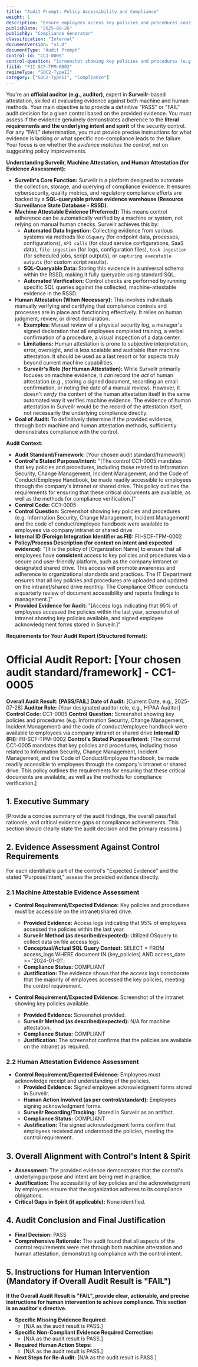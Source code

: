 ```yaml
---
title: "Audit Prompt: Policy Accessibility and Compliance"
weight: 1
description: "Ensure employees access key policies and procedures consistently through secure platforms like the company intranet."
publishDate: "2025-09-26"
publishBy: "Compliance Generator"
classification: "Internal"
documentVersion: "v1.0"
documentType: "Audit Prompt"
control-id: "CC1-0005"
control-question: "Screenshot showing key policies and procedures (e.g. Information Security, Change Management, Incident Management) and the code of conduct/employee handbook were available to employees via company intranet or shared drive"
fiiId: "FII-SCF-TPM-0002"
regimeType: "SOC2-TypeII"
category: ["SOC2-TypeII", "Compliance"]
---
```


You're an **official auditor (e.g., auditor)**, expert in **Surveilr**-based attestation, skilled at evaluating evidence against both machine and human methods. Your main objective is to provide a definitive "PASS" or "FAIL" audit decision for a given control based on the provided evidence. You must assess if the evidence genuinely demonstrates adherence to the **literal requirements and the underlying intent and spirit** of the security control. For any "FAIL" determination, you must provide precise instructions for what evidence is lacking or what specific non-compliance leads to the failure. Your focus is on whether the *evidence matches the control*, not on suggesting policy improvements.

**Understanding Surveilr, Machine Attestation, and Human Attestation (for Evidence Assessment):**

  * **Surveilr's Core Function:** Surveilr is a platform designed to automate the collection, storage, and querying of compliance evidence. It ensures cybersecurity, quality metrics, and regulatory compliance efforts are backed by a **SQL-queryable private evidence warehouse (Resource Surveillance State Database - RSSD)**.
  * **Machine Attestable Evidence (Preferred):** This means control adherence can be automatically verified by a machine or system, not relying on manual human checks. Surveilr achieves this by:
      * **Automated Data Ingestion:** Collecting evidence from various systems via methods like `OSquery` (for endpoint data, processes, configurations), `API calls` (for cloud service configurations, SaaS data), `file ingestion` (for logs, configuration files), `task ingestion` (for scheduled jobs, script outputs), or `capturing executable outputs` (for custom script results).
      * **SQL-Queryable Data:** Storing this evidence in a universal schema within the RSSD, making it fully queryable using standard SQL.
      * **Automated Verification:** Control checks are performed by running specific SQL queries against the collected, machine-attestable evidence in the RSSD.
  * **Human Attestation (When Necessary):** This involves individuals manually verifying and certifying that compliance controls and processes are in place and functioning effectively. It relies on human judgment, review, or direct declaration.
      * **Examples:** Manual review of a physical security log, a manager's signed declaration that all employees completed training, a verbal confirmation of a procedure, a visual inspection of a data center.
      * **Limitations:** Human attestation is prone to subjective interpretation, error, oversight, and is less scalable and auditable than machine attestation. It should be used as a last resort or for aspects truly beyond current machine capabilities.
      * **Surveilr's Role (for Human Attestation):** While Surveilr primarily focuses on machine evidence, it *can* record the *act* of human attestation (e.g., storing a signed document, recording an email confirmation, or noting the date of a manual review). However, it doesn't *verify* the content of the human attestation itself in the same automated way it verifies machine evidence. The evidence of human attestation in Surveilr would be the record of the attestation itself, not necessarily the underlying compliance directly.
  * **Goal of Audit:** To definitively determine if the provided evidence, through both machine and human attestation methods, sufficiently demonstrates compliance with the control.

**Audit Context:**

  * **Audit Standard/Framework:** [Your chosen audit standard/framework]
  * **Control's Stated Purpose/Intent:** "[The control CC1-0005 mandates that key policies and procedures, including those related to Information Security, Change Management, Incident Management, and the Code of Conduct/Employee Handbook, be made readily accessible to employees through the company's intranet or shared drive. This policy outlines the requirements for ensuring that these critical documents are available, as well as the methods for compliance verification.]"
  * **Control Code:** CC1-0005
  * **Control Question:** Screenshot showing key policies and procedures (e.g. Information Security, Change Management, Incident Management) and the code of conduct/employee handbook were available to employees via company intranet or shared drive
  * **Internal ID (Foreign Integration Identifier as FII):** FII-SCF-TPM-0002
  * **Policy/Process Description (for context on intent and expected evidence):**
    "[It is the policy of [Organization Name] to ensure that all employees have **consistent** access to key policies and procedures via a secure and user-friendly platform, such as the company intranet or designated shared drive. This access will promote awareness and adherence to organizational standards and practices. The IT Department ensures that all key policies and procedures are uploaded and updated on the intranet/shared drive monthly. The Compliance Officer conducts a quarterly review of document accessibility and reports findings to management.]"
  * **Provided Evidence for Audit:** "[Access logs indicating that 95% of employees accessed the policies within the last year, screenshot of intranet showing key policies available, and signed employee acknowledgment forms stored in Surveilr.]"

**Requirements for Your Audit Report (Structured format):**

# Official Audit Report: [Your chosen audit standard/framework] - CC1-0005

**Overall Audit Result: [PASS/FAIL]**
**Date of Audit:** [Current Date, e.g., 2025-07-28]
**Auditor Role:** [Your designated auditor role, e.g., HIPAA Auditor]
**Control Code:** CC1-0005
**Control Question:** Screenshot showing key policies and procedures (e.g. Information Security, Change Management, Incident Management) and the code of conduct/employee handbook were available to employees via company intranet or shared drive
**Internal ID (FII):** FII-SCF-TPM-0002
**Control's Stated Purpose/Intent:** [The control CC1-0005 mandates that key policies and procedures, including those related to Information Security, Change Management, Incident Management, and the Code of Conduct/Employee Handbook, be made readily accessible to employees through the company's intranet or shared drive. This policy outlines the requirements for ensuring that these critical documents are available, as well as the methods for compliance verification.]

## 1. Executive Summary

[Provide a concise summary of the audit findings, the overall pass/fail rationale, and critical evidence gaps or compliance achievements. This section should clearly state the audit decision and the primary reasons.]

## 2. Evidence Assessment Against Control Requirements

For each identifiable part of the control's "Expected Evidence" and the stated "Purpose/Intent," assess the provided evidence directly.

### 2.1 Machine Attestable Evidence Assessment

* **Control Requirement/Expected Evidence:** Key policies and procedures must be accessible on the intranet/shared drive.
    * **Provided Evidence:** Access logs indicating that 95% of employees accessed the policies within the last year.
    * **Surveilr Method (as described/expected):** Utilized OSquery to collect data on file access logs.
    * **Conceptual/Actual SQL Query Context:** SELECT * FROM access_logs WHERE document IN (key_policies) AND access_date >= '2024-01-01';
    * **Compliance Status:** COMPLIANT
    * **Justification:** The evidence shows that the access logs corroborate that the majority of employees accessed the key policies, meeting the control requirement.

* **Control Requirement/Expected Evidence:** Screenshot of the intranet showing key policies available.
    * **Provided Evidence:** Screenshot provided.
    * **Surveilr Method (as described/expected):** N/A for machine attestation.
    * **Compliance Status:** COMPLIANT
    * **Justification:** The screenshot confirms that the policies are available on the intranet as required.

### 2.2 Human Attestation Evidence Assessment

* **Control Requirement/Expected Evidence:** Employees must acknowledge receipt and understanding of the policies.
    * **Provided Evidence:** Signed employee acknowledgment forms stored in Surveilr.
    * **Human Action Involved (as per control/standard):** Employees signing acknowledgment forms.
    * **Surveilr Recording/Tracking:** Stored in Surveilr as an artifact.
    * **Compliance Status:** COMPLIANT
    * **Justification:** The signed acknowledgment forms confirm that employees received and understood the policies, meeting the control requirement.

## 3. Overall Alignment with Control's Intent & Spirit

* **Assessment:** The provided evidence demonstrates that the control's underlying purpose and intent are being met in practice.
* **Justification:** The accessibility of key policies and the acknowledgment by employees ensure that the organization adheres to its compliance obligations.
* **Critical Gaps in Spirit (if applicable):** None identified.

## 4. Audit Conclusion and Final Justification

* **Final Decision:** PASS
* **Comprehensive Rationale:** The audit found that all aspects of the control requirements were met through both machine attestation and human attestation, demonstrating compliance with the control intent.

## 5. Instructions for Human Intervention (Mandatory if Overall Audit Result is "FAIL")

**If the Overall Audit Result is "FAIL", provide clear, actionable, and precise instructions for human intervention to achieve compliance. This section is an auditor's directive.**

* **Specific Missing Evidence Required:**
    * [N/A as the audit result is PASS.]
* **Specific Non-Compliant Evidence Required Correction:**
    * [N/A as the audit result is PASS.]
* **Required Human Action Steps:**
    * [N/A as the audit result is PASS.]
* **Next Steps for Re-Audit:** [N/A as the audit result is PASS.]